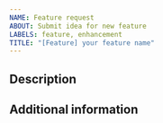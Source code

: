 ```yaml
---
NAME: Feature request
ABOUT: Submit idea for new feature
LABELS: feature, enhancement
TITLE: "[Feature] your feature name"
---
```


## Description

<!-- Describe your feature request here. -->

## Additional information

<!-- Add any additional description -->
